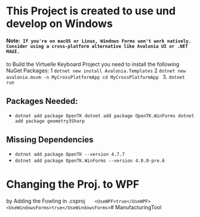 # This Project is created to use und develop on Windows

#### Note:``` If you're on macOS or Linux, Windows Forms won't work natively. Consider using a cross-platform alternative like Avalonia UI or .NET MAUI.```

to Build the Virtuelle Keyboard Project you need to install the following NuGet Packages:
1 ``dotnet new install Avalonia.Templates``
2 ``dotnet new avalonia.mvvm -n MyCrossPlatformApp
cd MyCrossPlatformApp
``
3. ``dotnet run``

## Packages Needed:
- ``dotnet add package OpenTK
dotnet add package OpenTK.WinForms
dotnet add package geometry3Sharp``
## Missing Dependencies
- ``dotnet add package OpenTK --version 4.7.7``
- ``dotnet add package OpenTK.WinForms --version 4.0.0-pre.6``

# Changing the Proj. to WPF
by Adding the Fowling in .csproj
``    <UseWPF>true</UseWPF> ``
``    <UseWindowsForms>true</UseWindowsForms> ``# ManufacturingTool
